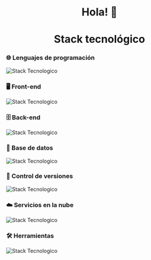 <h1 align="center">Hola! 👋</h1>

<h1 align="center">Stack tecnológico</h1>

### 🌐 Lenguajes de programación

![Stack Tecnologico](https://go-skill-icons.vercel.app/api/icons?i=php,javascript,typescript&titles=true)

### 🖥️ Front-end

![Stack Tecnologico](https://go-skill-icons.vercel.app/api/icons?i=html,css,bootstrap,tailwindcss,jquery,react,nextjs&titles=true)

### 🗄️ Back-end

![Stack Tecnologico](https://go-skill-icons.vercel.app/api/icons?i=laravel,nodejs,nestjs&titles=true)

### 💾 Base de datos

![Stack Tecnologico](https://go-skill-icons.vercel.app/api/icons?i=mysql,postgresql,prisma&titles=true)

### 🔀 Control de versiones

![Stack Tecnologico](https://go-skill-icons.vercel.app/api/icons?i=git,github,gitlab&titles=true)

### ☁️ Servicios en la nube

![Stack Tecnologico](https://go-skill-icons.vercel.app/api/icons?i=aws,vercel&titles=true)

### 🛠️ Herramientas

![Stack Tecnologico](https://go-skill-icons.vercel.app/api/icons?i=vscode,postman,bash,npm,ngrok,authjs,chatgpt,googleappsscript,githubcopilot&titles=true)
<!--
**MagnanimoBvv/MagnanimoBvv** is a ✨ _special_ ✨ repository because its `README.md` (this file) appears on your GitHub profile.

Here are some ideas to get you started:

- 🔭 I’m currently working on ...
- 🌱 I’m currently learning ...
- 👯 I’m looking to collaborate on ...
- 🤔 I’m looking for help with ...
- 💬 Ask me about ...
- 📫 How to reach me: ...
- 😄 Pronouns: ...
- ⚡ Fun fact: ...
-->
